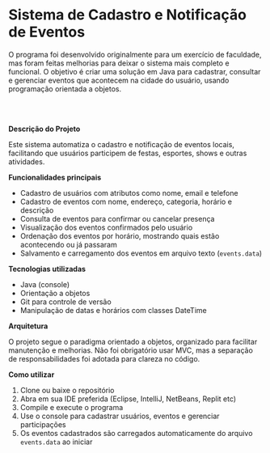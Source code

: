 # Sistema de Cadastro e Notificação de Eventos

O programa foi desenvolvido originalmente para um exercício de faculdade, mas foram feitas melhorias para deixar o sistema mais completo e funcional. O objetivo é criar uma solução em Java para cadastrar, consultar e gerenciar eventos que acontecem na cidade do usuário, usando programação orientada a objetos.

<br><br>


**Descrição do Projeto**

Este sistema automatiza o cadastro e notificação de eventos locais, facilitando que usuários participem de festas, esportes, shows e outras atividades.

**Funcionalidades principais**

- Cadastro de usuários com atributos como nome, email e telefone  
- Cadastro de eventos com nome, endereço, categoria, horário e descrição  
- Consulta de eventos para confirmar ou cancelar presença  
- Visualização dos eventos confirmados pelo usuário  
- Ordenação dos eventos por horário, mostrando quais estão acontecendo ou já passaram  
- Salvamento e carregamento dos eventos em arquivo texto (`events.data`)

**Tecnologias utilizadas**

- Java (console)  
- Orientação a objetos  
- Git para controle de versão  
- Manipulação de datas e horários com classes DateTime

**Arquitetura**

O projeto segue o paradigma orientado a objetos, organizado para facilitar manutenção e melhorias. Não foi obrigatório usar MVC, mas a separação de responsabilidades foi adotada para clareza no código.

**Como utilizar**

1. Clone ou baixe o repositório  
2. Abra em sua IDE preferida (Eclipse, IntelliJ, NetBeans, Replit etc)  
3. Compile e execute o programa  
4. Use o console para cadastrar usuários, eventos e gerenciar participações  
5. Os eventos cadastrados são carregados automaticamente do arquivo `events.data` ao iniciar
